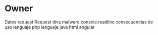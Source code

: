 # Owner
Datos
request
Request
divz
malware
console.readline
consecuencias de uso
lenguaje php
lenguaje java
html
angular
